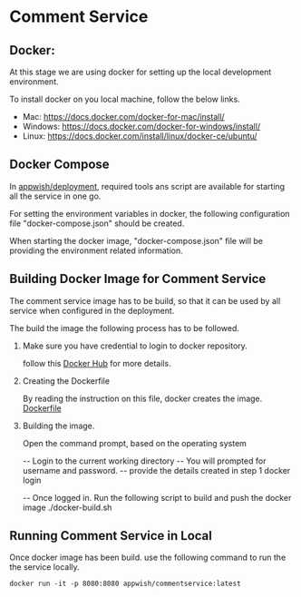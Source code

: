 # Comment Service

## Docker:

At this stage we are using docker for setting up the local development 
environment.

To install docker on you local machine, follow the below links.

- Mac: https://docs.docker.com/docker-for-mac/install/
- Windows: https://docs.docker.com/docker-for-windows/install/
- Linux: https://docs.docker.com/install/linux/docker-ce/ubuntu/
    
## Docker Compose

In [appwish/deployment](https://github.com/appwish/deployment), required tools ans script are 
available for starting all the service in one go.

For setting the environment variables in docker, the following configuration
file "docker-compose.json" should be created. 

When starting the docker image, "docker-compose.json" 
file will be providing the environment related information.

## Building Docker Image for Comment Service

The comment service image has to be build, so that it can be used by
all service when configured in the deployment.

The build the image the following process has to be followed.

1. Make sure you have credential to login to docker repository.
    
    follow this [Docker Hub](https://hub.docker.com/signup) for more details.

2. Creating the Dockerfile

    By reading the instruction on this file, docker creates the image.
    [Dockerfile](https://github.com/appwish/commentservice/Dockerfile)

3. Building the image.

    Open the command prompt, based on the operating system
    
    
    -- Login to the current working directory
    -- You will prompted for username and password.
    -- provide the details created in step 1
    docker login
    
    -- Once logged in. Run the following script to build and push the docker image
    ./docker-build.sh


## Running Comment Service in Local

Once docker image has been build. use the following command to run the 
the service locally.

    
    docker run -it -p 8080:8080 appwish/commentservice:latest
